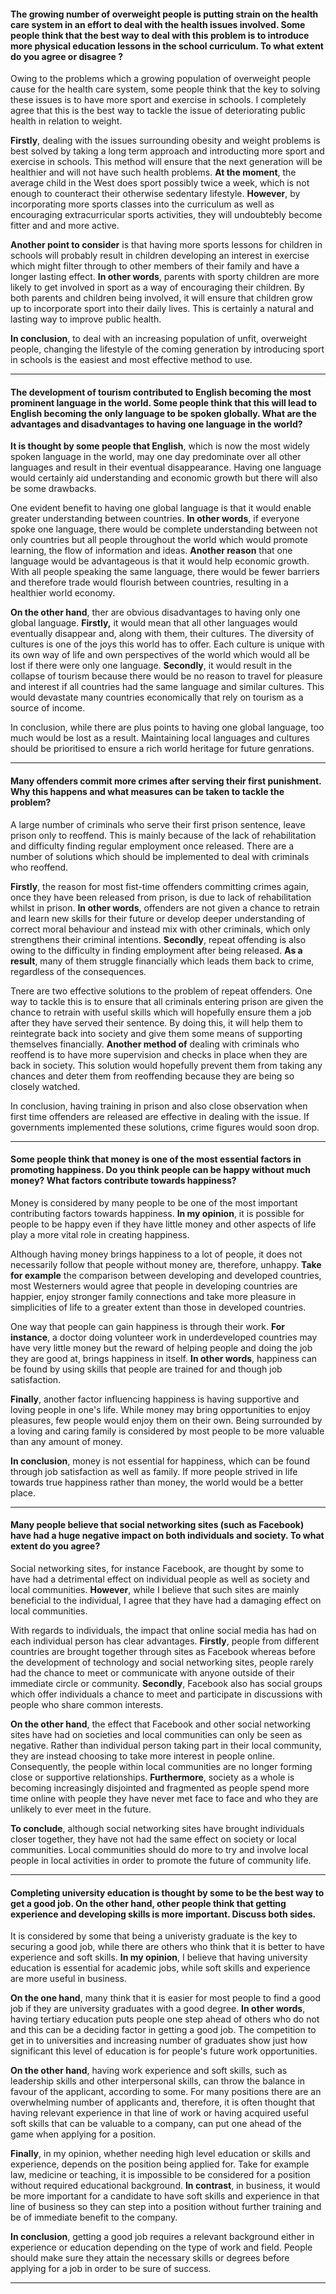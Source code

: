 #### The growing number of overweight people is putting strain on the health care system in an effort to deal with the health issues involved. Some people think that the best way to deal with this problem is to introduce more physical education lessons in the school curriculum. To what extent do you agree or disagree ?

Owing to the problems which a growing population of overweight people cause for the health care system, some people think that the key to solving these issues is to have more sport and exercise in schools.
I completely agree that this is the best way to tackle the issue of deteriorating public health in relation to weight.

**Firstly**, dealing with the issues surrounding obesity and weight problems is best solved by taking a long term approach and introducting more sport and exercise in schools. 
This method will ensure that the next generation will be healthier and will not have such health problems. 
**At the moment**, the average child in the West does sport possibly twice a week, which is not enough to counteract their otherwise sedentary lifestyle.
**However**, by incorporating more sports classes into the curriculum as well as encouraging extracurricular sports activities, they will undoubtebly become fitter and and more active.

**Another point to consider** is that having more sports lessons for children in schools will probably result in children developing an interest in exercise which might filter through
to other members of their family and have a longer lasting effect. **In other words**, parents with sporty children are more likely to get involved in sport as a way of encouraging their children.
By both parents and children being involved, it will ensure that children grow up to incorporate sport into their daily lives. 
This is certainly a natural and lasting way to improve public health.

**In conclusion**, to deal with an increasing population of unfit, overweight people, changing the lifestyle of the coming generation by introducing sport in schools is the easiest and most effective method to use.

---

#### The development of tourism contributed to English becoming the most prominent language in the world. Some people think that this will lead to English becoming the only language to be spoken globally. What are the advantages and disadvantages to having one language in the world?

**It is thought by some people that English**, which is now the most widely spoken language in the world, may one day predominate over all other languages and result in their
eventual disappearance. Having one language would certainly aid understanding and economic growth but there will also be some drawbacks.

One evident benefit to having one global language is that it would enable greater understanding between countries. 
**In other words**, if everyone spoke one language, there would be complete understanding between not only countries but all people throughout the world which would promote learning,
the flow of information and ideas. **Another reason** that one language would be advantageous is that it would help economic growth. With all people speaking the same language, there would be fewer barriers and therefore trade would flourish between countries, resulting in a healthier world economy.

**On the other hand**, ther are obvious disadvantages to having only one global language. **Firstly,** it would mean that all other languages would eventually disappear and, along with them, their cultures. The diversity of cultures is one of the joys this world has to offer. Each culture is unique with its own way of life and own perspectives of the world which would all be lost if there were only one language. **Secondly**, it would result in the collapse of tourism because there would be no reason to travel for pleasure and interest if all countries had the same language and similar cultures. This would devastate many countries economically that rely on tourism as a source of income.

In conclusion, while there are plus points to having one global language, too much would be lost as a result. Maintaining local languages and cultures should be prioritised 
to ensure a rich world heritage for future genrations.

---

#### Many offenders commit more crimes after serving their first punishment. Why this happens and what measures can be taken to tackle the problem?
A large number of criminals who serve their first prison sentence, leave prison only to reoffend. This is mainly because of the lack of rehabilitation and difficulty finding regular employment once released. There are a number of solutions which should be implemented to deal with criminals who reoffend.

**Firstly**, the reason for most fist-time offenders committing crimes again, once they have been released from prison, is due to lack of rehabilitation whilst in prison. 
**In other words**, offenders are not given a chance to retrain and learn new skills for their future or develop deeper understanding of correct moral behaviour and instead
mix with other criminals, which only strengthens their criminal intentions.
**Secondly**, repeat offending is also owing to the difficulty in finding employment after being released. **As a result**, many of them struggle financially which leads
them back to crime, regardless of the consequences. 

Tnere are two effective solutions to the problem of repeat offenders. One way to tackle this is to ensure that all criminals entering prison are given the chance to retrain 
with useful skills which will hopefully ensure them a job after they have served their sentence. By doing this, it will help them to reintegrate back into society and give them
some means of supporting themselves financially. **Another method of** dealing with criminals who reoffend is to have more supervision and checks in place when they are back in society. This solution would hopefully prevent them from taking any chances and deter them from reoffending because they are being so closely watched.

In conclusion, having training in prison and also close observation when first time offenders are released are effective in dealing with the issue. If governments implemented these solutions, crime figures would soon drop. 

---

#### Some people think that money is one of the most essential factors in promoting happiness. Do you think people can be happy without much money? What factors contribute towards happiness?
Money is considered by many people to be one of the most important contributing factors towards happiness. **In my opinion**, it is possible for people to be happy even if they
have little money and other aspects of life play a more vital role in creating happiness.

Although having money brings happiness to a lot of people, it does not necessarily follow that people without money are, therefore, unhappy.
**Take for example** the comparison between developing and developed countries, most Westerners would agree that people in developing countries are happier, enjoy stronger family connections and take more pleasure in simplicities of life to a greater extent than those in developed countries.

One way that people can gain happiness is through their work. **For instance**, a doctor doing volunteer work in underdeveloped countries may have very little money but the reward of helping people and doing the job they are good at, brings happiness in itself. **In other words**, happiness can be found by using skills that people are trained
for and though job satisfaction.

**Finally**, another factor influencing happiness is having supportive and loving people in one's life. While money may bring opportunities to enjoy pleasures, few people
would enjoy them on their own. Being surrounded by a loving and caring family is considered by most people to be more valuable than any amount of money.

**In conclusion**, money is not essential for happiness, which can be found through job satisfaction as well as family. If more people strived in life towards true happiness
rather than money, the world would be a better place.

---

#### Many people believe that social networking sites (such as Facebook) have had a huge negative impact on both individuals and society. To what extent do you agree?

Social networking sites, for instance Facebook, are thought by some to have had a detrimental effect on individual people as well as society and local communities. 
**However**, while I believe that such sites are mainly beneficial to the individual, I agree that they have had a damaging effect on local communities.

With regards to individuals, the impact that online social media has had on each individual person has clear advantages. **Firstly**, people from different countries are 
brought together through sites as Facebook whereas before the development of technology and social networking sites, people rarely had the chance to meet or communicate
with anyone outside of their immediate circle or community. **Secondly**, Facebook also has social groups which offer individuals a chance to meet and participate 
in discussions with people who share common interests.

**On the other hand**, the effect that Facebook and other social networking sites have had on societies and local communities can only be seen as negative. Rather than
individual person taking part in their local community, they are instead choosing to take more interest in people online. Consequently, the people within local communities
are no longer forming close or supportive relationships. **Furthermore**, society as a whole is becoming increasingly disjointed and fragmented as people spend more time
online with people they have never met face to face and who they are unlikely to ever meet in the future.

**To conclude**, although social networking sites have brought individuals closer together, they have not had the same effect on society or local communities.
Local communities should do more to try and involve local people in local activities in order to promote the future of community life.

---

#### Completing university education is thought by some to be the best way to get a good job. On the other hand, other people think that getting experience and developing skills is more important. Discuss both sides.

It is considered by some that being a univeristy graduate is the key to securing a good job, while there are others who think that it is better to have experience and soft skills. **In my opinion**, I believe that having university education is essential for academic jobs, while soft skills and experience are more useful in business.

**On the one hand**, many think that it is easier for most people to find a good job if they are university graduates with a good degree. **In other words**, having tertiary education puts people one step ahead of others who do not and this can be a deciding factor in getting a good job. The competition to get in to universities and increasing number of graduates show just how significant this level of education is for people's future work opportunities.

**On the other hand**, having work experience and soft skills, such as leadership skills and other interpersonal skills, can throw the balance in favour of the applicant, according to some. For many positions there are an overwhelming number of applicants and, therefore, it is often thought that having relevant experience in that line of work
or having acquired useful soft skills that can be valuable to a company, can put one ahead of the game when applying for a position.

**Finally**, in my opinion, whether needing high level education or skills and experience, depends on the position being applied for. Take for example law, medicine or teaching, it is impossible to be considered for a position without required educational background. **In contrast**, in business, it would be more important for a candidate to have soft skills and experience in that line of business so they can step into a position without further training and be of immediate benefit to the company.

**In conclusion**, getting a good job requires a relevant background either in experience or education depending on the type of work and field. People should make sure they attain the necessary skills or degrees before applying for a job in order to be sure of success.

--- 

